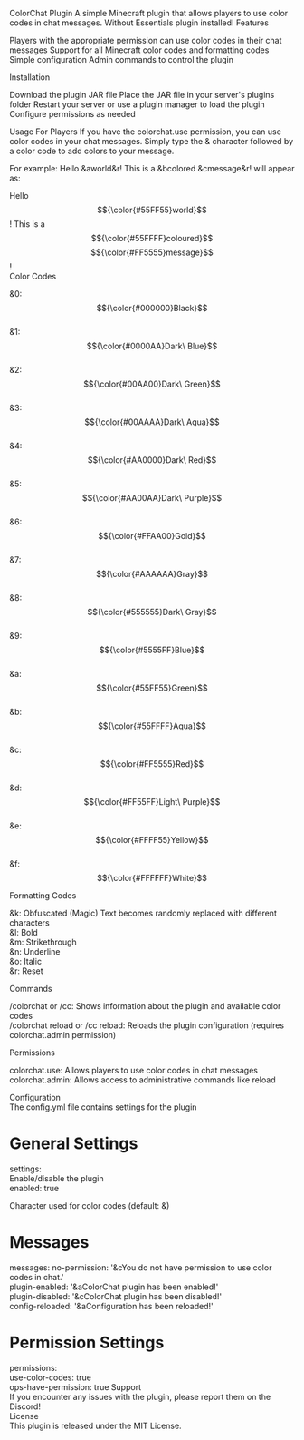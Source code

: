 ColorChat Plugin
A simple Minecraft plugin that allows players to use color codes in chat messages. Without Essentials plugin installed!
Features

Players with the appropriate permission can use color codes in their chat messages
Support for all Minecraft color codes and formatting codes
Simple configuration
Admin commands to control the plugin

Installation

Download the plugin JAR file
Place the JAR file in your server's plugins folder
Restart your server or use a plugin manager to load the plugin
Configure permissions as needed

Usage
For Players
If you have the colorchat.use permission, you can use color codes in your chat messages.
Simply type the & character followed by a color code to add colors to your message.

For example:
Hello &aworld&r! This is a &bcolored &cmessage&r!
will appear as:

Hello $${\color{#55FF55}world}$$! This is a $${\color{#55FFFF}coloured}$$ $${\color{#FF5555}message}$$! \
Color Codes

&0: $${\color{#000000}Black}$$\
&1: $${\color{#0000AA}Dark\ Blue}$$\
&2: $${\color{#00AA00}Dark\ Green}$$\
&3: $${\color{#00AAAA}Dark\ Aqua}$$\
&4: $${\color{#AA0000}Dark\ Red}$$\
&5: $${\color{#AA00AA}Dark\ Purple}$$\
&6: $${\color{#FFAA00}Gold}$$\
&7: $${\color{#AAAAAA}Gray}$$\
&8: $${\color{#555555}Dark\ Gray}$$\
&9: $${\color{#5555FF}Blue}$$\
&a: $${\color{#55FF55}Green}$$\
&b: $${\color{#55FFFF}Aqua}$$\
&c: $${\color{#FF5555}Red}$$\
&d: $${\color{#FF55FF}Light\ Purple}$$\
&e: $${\color{#FFFF55}Yellow}$$\
&f: $${\color{#FFFFFF}White}$$

Formatting Codes 

&k: Obfuscated (Magic) Text becomes randomly replaced with different characters \
&l: Bold \
&m: Strikethrough \
&n: Underline \
&o: Italic \
&r: Reset 

Commands 

/colorchat or /cc: Shows information about the plugin and available color codes \
/colorchat reload or /cc reload: Reloads the plugin configuration (requires colorchat.admin permission) 

Permissions 

colorchat.use: Allows players to use color codes in chat messages \
colorchat.admin: Allows access to administrative commands like reload 

Configuration \
The config.yml file contains settings for the plugin

# General Settings 
settings: \
  Enable/disable the plugin \
    enabled: true 
  
   Character used for color codes (default: &)
  
   # Messages
 messages:
       no-permission: '&cYou do not have permission to use color codes in chat.' \
       plugin-enabled: '&aColorChat plugin has been enabled!' \
       plugin-disabled: '&cColorChat plugin has been disabled!' \
       config-reloaded: '&aConfiguration has been reloaded!' 

# Permission Settings
permissions: \
    use-color-codes: true \
    ops-have-permission: true 
Support \
If you encounter any issues with the plugin, please report them on the Discord! \
License \
This plugin is released under the MIT License.
